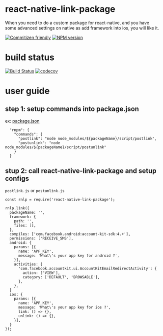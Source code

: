 # react-native-link-package

When you need to do a custom package for react-native, and you have some advanced settings on native as add framework into ios, you will like it.

[![Commitizen friendly](https://img.shields.io/badge/commitizen-friendly-brightgreen.svg)](http://commitizen.github.io/cz-cli/)
[![NPM version](https://img.shields.io/npm/v/react-native-link-package.svg?style=flat-square)](https://www.npmjs.com/package/react-native-link-package)

# build status

[![Build Status](https://travis-ci.org/yutin1987/react-native-link-package.svg?branch=master)](https://travis-ci.org/yutin1987/react-native-link-package)
[![codecov](https://codecov.io/gh/yutin1987/react-native-link-package/branch/master/graph/badge.svg)](https://codecov.io/gh/yutin1987/react-native-link-package)

# user guide

## step 1: setup commands into package.json

ex: [package.json](https://github.com/yutin1987/react-native-bridge-firebase/blob/master/package.json#L22)

```
  "rnpm": {
    "commands": {
      "postlink": "node node_modules/${packageName}/script/postlink",
      "postunlink": "node node_modules/${packageName}/script/postunlink"
    }
  }
```

## stup 2: call react-native-link-package and setup configs

`postlink.js` or `postunlink.js`

```
const rnlp = require('react-native-link-package');

rnlp.link({
  packageName: '',
  framework: {
    path: '',
    files: [],
  },
  compiles: ['com.facebook.android:account-kit-sdk:4.+'],
  permissions: ['RECEIVE_SMS'],
  android: {
    params: [{
      name: 'APP_KEY',
      message: 'What\'s your app key for android ?',
    }],
    activities: {
      'com.facebook.accountkit.ui.AccountKitEmailRedirectActivity': {
        action: ['VIEW'],
        category: ['DEFAULT', 'BROWSABLE'],
      },
    },
  }
  ios: {
    params: [{
      name: 'APP_KEY',
      message: 'What\'s your app key for ios ?',
      link: () => {},
      unlink: () => {},
    }],
  }
});
```
